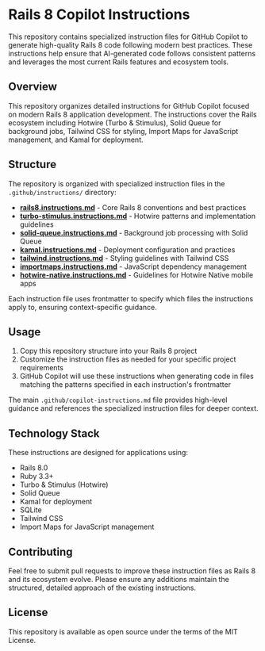 # Rails 8 Copilot Instructions

This repository contains specialized instruction files for GitHub Copilot to generate high-quality Rails 8 code following modern best practices. These instructions help ensure that AI-generated code follows consistent patterns and leverages the most current Rails features and ecosystem tools.

## Overview

This repository organizes detailed instructions for GitHub Copilot focused on modern Rails 8 application development. The instructions cover the Rails ecosystem including Hotwire (Turbo & Stimulus), Solid Queue for background jobs, Tailwind CSS for styling, Import Maps for JavaScript management, and Kamal for deployment.

## Structure

The repository is organized with specialized instruction files in the `.github/instructions/` directory:

- **[rails8.instructions.md](.github/instructions/rails8.instructions.md)** - Core Rails 8 conventions and best practices
- **[turbo-stimulus.instructions.md](.github/instructions/turbo-stimulus.instructions.md)** - Hotwire patterns and implementation guidelines
- **[solid-queue.instructions.md](.github/instructions/solid-queue.instructions.md)** - Background job processing with Solid Queue
- **[kamal.instructions.md](.github/instructions/kamal.instructions.md)** - Deployment configuration and practices
- **[tailwind.instructions.md](.github/instructions/tailwind.instructions.md)** - Styling guidelines with Tailwind CSS
- **[importmaps.instructions.md](.github/instructions/importmaps.instructions.md)** - JavaScript dependency management
- **[hotwire-native.instructions.md](.github/instructions/hotwire-native.instructions.md)** - Guidelines for Hotwire Native mobile apps

Each instruction file uses frontmatter to specify which files the instructions apply to, ensuring context-specific guidance.

## Usage

1. Copy this repository structure into your Rails 8 project
2. Customize the instruction files as needed for your specific project requirements
3. GitHub Copilot will use these instructions when generating code in files matching the patterns specified in each instruction's frontmatter

The main `.github/copilot-instructions.md` file provides high-level guidance and references the specialized instruction files for deeper context.

## Technology Stack

These instructions are designed for applications using:

- Rails 8.0
- Ruby 3.3+
- Turbo & Stimulus (Hotwire)
- Solid Queue
- Kamal for deployment
- SQLite 
- Tailwind CSS
- Import Maps for JavaScript management

## Contributing

Feel free to submit pull requests to improve these instruction files as Rails 8 and its ecosystem evolve. Please ensure any additions maintain the structured, detailed approach of the existing instructions.

## License

This repository is available as open source under the terms of the MIT License.